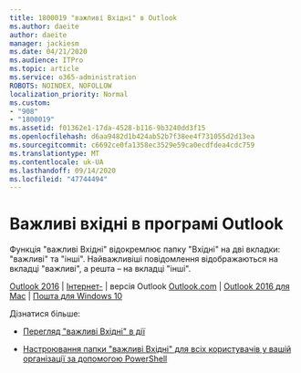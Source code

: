 ```yaml
---
title: 1800019 "важливі Вхідні" в Outlook
ms.author: daeite
author: daeite
manager: jackiesm
ms.date: 04/21/2020
ms.audience: ITPro
ms.topic: article
ms.service: o365-administration
ROBOTS: NOINDEX, NOFOLLOW
localization_priority: Normal
ms.custom:
- "908"
- "1800019"
ms.assetid: f01362e1-17da-4528-b116-9b3240dd3f15
ms.openlocfilehash: d6aa9482d1b424ab52b7f38ee4f731055d2d13ea
ms.sourcegitcommit: c6692ce0fa1358ec3529e59ca0ecdfdea4cdc759
ms.translationtype: MT
ms.contentlocale: uk-UA
ms.lasthandoff: 09/14/2020
ms.locfileid: "47744494"
---
```

# <a name="focused-inbox-in-outlook"></a>Важливі вхідні в програмі Outlook

Функція "важливі Вхідні" відокремлює папку "Вхідні" на дві вкладки: "важливі" та "інші". Найважливіші повідомлення відображаються на вкладці "важливі", а решта – на вкладці "інші".
  
[Outlook 2016](https://go.microsoft.com/fwlink/p/?linkid=2002112&amp;clcid=0x409)  |  [Інтернет-](https://go.microsoft.com/fwlink/p/?linkid=2002113&amp;clcid=0x409)  |  версія Outlook [Outlook.com](https://go.microsoft.com/fwlink/p/?linkid=2002012&amp;clcid=0x409)  |  [Outlook 2016 для Mac](https://go.microsoft.com/fwlink/p/?linkid=2002013&amp;clcid=0x409)  |  [Пошта для Windows 10](https://go.microsoft.com/fwlink/p/?linkid=2001919&amp;clcid=0x409)
  
Дізнатися більше:
  
- [Перегляд "важливі Вхідні" в дії](https://go.microsoft.com/fwlink/p/?linkid=2002212&amp;clcid=0x409)

- [Настроювання папки "важливі Вхідні" для всіх користувачів у вашій організації за допомогою PowerShell](https://go.microsoft.com/fwlink/p/?linkid=2002308&amp;clcid=0x409)
